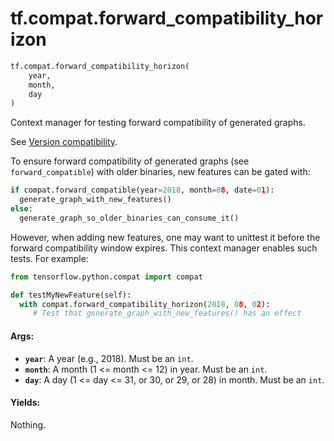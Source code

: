 <div itemscope itemtype="http://developers.google.com/ReferenceObject">
<meta itemprop="name" content="tf.compat.forward_compatibility_horizon" />
<meta itemprop="path" content="Stable" />
</div>

# tf.compat.forward_compatibility_horizon

``` python
tf.compat.forward_compatibility_horizon(
    year,
    month,
    day
)
```

Context manager for testing forward compatibility of generated graphs.

See [Version
compatibility](https://tensorflow.org/guide/version_compat#backward_forward).

To ensure forward compatibility of generated graphs (see `forward_compatible`)
with older binaries, new features can be gated with:

```python
if compat.forward_compatible(year=2018, month=08, date=01):
  generate_graph_with_new_features()
else:
  generate_graph_so_older_binaries_can_consume_it()
```

However, when adding new features, one may want to unittest it before
the forward compatibility window expires. This context manager enables
such tests. For example:

```python
from tensorflow.python.compat import compat

def testMyNewFeature(self):
  with compat.forward_compatibility_horizon(2018, 08, 02):
     # Test that generate_graph_with_new_features() has an effect
```

#### Args:

* <b>`year`</b>:  A year (e.g., 2018). Must be an `int`.
* <b>`month`</b>: A month (1 <= month <= 12) in year. Must be an `int`.
* <b>`day`</b>:   A day (1 <= day <= 31, or 30, or 29, or 28) in month. Must be an
    `int`.


#### Yields:

Nothing.